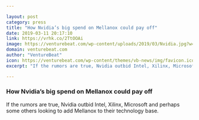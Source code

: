 ```yaml
---

layout: post
category: press
title: "How Nvidia’s big spend on Mellanox could pay off"
date: 2019-03-11 20:17:10
link: https://vrhk.co/2TtOOAi
image: https://venturebeat.com/wp-content/uploads/2019/03/Nvidia.jpg?w=1200&strip=all
domain: venturebeat.com
author: "VentureBeat"
icon: https://venturebeat.com/wp-content/themes/vb-news/img/favicon.ico
excerpt: "If the rumors are true, Nvidia outbid Intel, Xilinx, Microsoft and perhaps some others looking to add Mellanox to their technology base."

---
```


### How Nvidia’s big spend on Mellanox could pay off

If the rumors are true, Nvidia outbid Intel, Xilinx, Microsoft and perhaps some others looking to add Mellanox to their technology base.